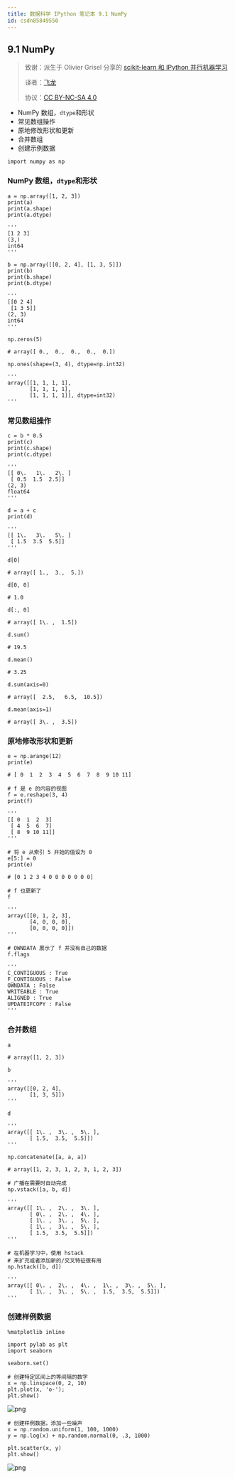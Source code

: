 ```yaml
---
title: 数据科学 IPython 笔记本 9.1 NumPy
id: csdn85849550
---
```


## 9.1 NumPy

> 致谢：派生于 Olivier Grisel 分享的 [scikit-learn 和 IPython 并行机器学习](https://github.com/ogrisel/parallel_ml_tutorial)
> 
> 译者：[飞龙](https://github.com/wizardforcel)
> 
> 协议：[CC BY-NC-SA 4.0](http://creativecommons.org/licenses/by-nc-sa/4.0/)

*   NumPy 数组，`dtype`和形状
*   常见数组操作
*   原地修改形状和更新
*   合并数组
*   创建示例数据

```
import numpy as np 
```

### NumPy 数组，`dtype`和形状

```
a = np.array([1, 2, 3])
print(a)
print(a.shape)
print(a.dtype)

'''
[1 2 3]
(3,)
int64
'''

b = np.array([[0, 2, 4], [1, 3, 5]])
print(b)
print(b.shape)
print(b.dtype)

'''
[[0 2 4]
 [1 3 5]]
(2, 3)
int64
'''

np.zeros(5)

# array([ 0.,  0.,  0.,  0.,  0.])

np.ones(shape=(3, 4), dtype=np.int32)

'''
array([[1, 1, 1, 1],
       [1, 1, 1, 1],
       [1, 1, 1, 1]], dtype=int32)
''' 
```

### 常见数组操作

```
c = b * 0.5
print(c)
print(c.shape)
print(c.dtype)

'''
[[ 0\.   1\.   2\. ]
 [ 0.5  1.5  2.5]]
(2, 3)
float64
'''

d = a + c
print(d)

'''
[[ 1\.   3\.   5\. ]
 [ 1.5  3.5  5.5]]
'''

d[0]

# array([ 1.,  3.,  5.])

d[0, 0]

# 1.0

d[:, 0]

# array([ 1\. ,  1.5])

d.sum()

# 19.5

d.mean()

# 3.25

d.sum(axis=0)

# array([  2.5,   6.5,  10.5])

d.mean(axis=1)

# array([ 3\. ,  3.5]) 
```

### 原地修改形状和更新

```
e = np.arange(12)
print(e)

# [ 0  1  2  3  4  5  6  7  8  9 10 11]

# f 是 e 的内容的视图
f = e.reshape(3, 4)
print(f)

'''
[[ 0  1  2  3]
 [ 4  5  6  7]
 [ 8  9 10 11]]
'''

# 将 e 从索引 5 开始的值设为 0
e[5:] = 0
print(e)

# [0 1 2 3 4 0 0 0 0 0 0 0]

# f 也更新了
f

'''
array([[0, 1, 2, 3],
       [4, 0, 0, 0],
       [0, 0, 0, 0]])
'''

# OWNDATA 展示了 f 并没有自己的数据
f.flags

'''
C_CONTIGUOUS : True
F_CONTIGUOUS : False
OWNDATA : False
WRITEABLE : True
ALIGNED : True
UPDATEIFCOPY : False
''' 
```

### 合并数组

```
a

# array([1, 2, 3])

b

'''
array([[0, 2, 4],
       [1, 3, 5]])
'''

d

'''
array([[ 1\. ,  3\. ,  5\. ],
       [ 1.5,  3.5,  5.5]])
'''

np.concatenate([a, a, a])

# array([1, 2, 3, 1, 2, 3, 1, 2, 3])

# 广播在需要时自动完成
np.vstack([a, b, d])

'''
array([[ 1\. ,  2\. ,  3\. ],
       [ 0\. ,  2\. ,  4\. ],
       [ 1\. ,  3\. ,  5\. ],
       [ 1\. ,  3\. ,  5\. ],
       [ 1.5,  3.5,  5.5]])
'''

# 在机器学习中，使用 hstack
# 来扩充或者添加新的/交叉特征很有用
np.hstack([b, d])

'''
array([[ 0\. ,  2\. ,  4\. ,  1\. ,  3\. ,  5\. ],
       [ 1\. ,  3\. ,  5\. ,  1.5,  3.5,  5.5]])
''' 
```

### 创建样例数据

```
%matplotlib inline

import pylab as plt
import seaborn

seaborn.set()

# 创建特定区间上的等间隔的数字
x = np.linspace(0, 2, 10)
plt.plot(x, 'o-');
plt.show() 
```

![png](../img/2c5b78fb08375097ec2639a847cfd732.png)

```
# 创建样例数据，添加一些噪声
x = np.random.uniform(1, 100, 1000)
y = np.log(x) + np.random.normal(0, .3, 1000)

plt.scatter(x, y)
plt.show() 
```

![png](../img/827dac450d3b8a7bea02002b565a1d8c.png)